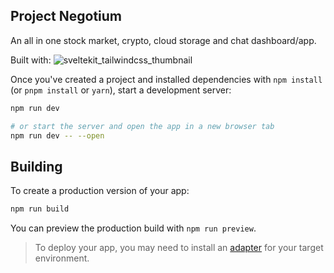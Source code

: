 ## Project Negotium
An all in one stock market, crypto, cloud storage and chat dashboard/app.

Built with:
![sveltekit_tailwindcss_thumbnail](https://user-images.githubusercontent.com/26821114/228897023-ff512e68-5314-4bc0-b32d-001953e3733f.png)

Once you've created a project and installed dependencies with `npm install` (or `pnpm install` or `yarn`), start a development server:

```bash
npm run dev

# or start the server and open the app in a new browser tab
npm run dev -- --open
```

## Building

To create a production version of your app:

```bash
npm run build
```

You can preview the production build with `npm run preview`.

> To deploy your app, you may need to install an [adapter](https://kit.svelte.dev/docs/adapters) for your target environment.
